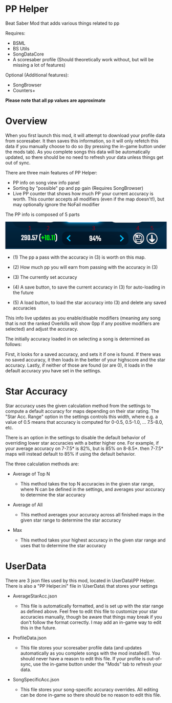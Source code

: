# PP Helper
Beat Saber Mod that adds various things related to pp

Requires:
  * BSML
  * BS Utils
  * SongDataCore
  * A scoresaber profile (Should theoretically work without, but will be missing a lot of features)

Optional (Additional features):
  * SongBrowser
  * Counters+

**Please note that all pp values are approximate**

# Overview
When you first launch this mod, it will attempt to download your profile data from scoresaber. It then saves this information, so it will only refetch this data if you manually choose to do so (by pressing the in-game button under the mods tab). As you complete songs this data will be automatically updated, so there should be no need to refresh your data unless things get out of sync.

There are three main features of PP Helper:
  * PP info on song view info panel
  * Sorting by "possible" pp and pp gain (Requires SongBrowser)
  * Live PP counter that shows how much PP your current accuracy is worth. This counter accepts all modifiers (even if the map doesn't!), but may optionally ignore the NoFail modifier

The PP info is composed of 5 parts

![PP Info](/PP%20Helper/Assets/info.png)

* (1) The pp a pass with the accuracy in (3) is worth on this map.

* (2) How much pp you will earn from passing with the accuracy in (3)

* (3) The currently set accuracy

* (4) A save button, to save the current accuracy in (3) for auto-loading in the future

* (5) A load button, to load the star accuracy into (3) and delete any saved accuracies

This info live updates as you enable/disable modifiers (meaning any song that is not the ranked Overkills will show 0pp if any positive modifiers are selected) and adjust the accuracy.

The initially accuracy loaded in on selecting a song is determined as follows:

First, it looks for a saved accuracy, and sets it if one is found. If there was no saved accuracy, it then loads in the better of your highscore and the star accuracy. Lastly, if neither of those are found (or are 0), it loads in the default accuracy you have set in the settings.

# Star Accuracy

Star accuracy uses the given calculation method from the settings to compute a default accuracy for maps depending on their star rating. The "Star Acc. Range" option in the settings controls this width, where e.g. a value of 0.5 means that accuracy is computed for 0-0.5, 0.5-1.0, ... 7.5-8.0, etc.

There is an option in the settings to disable the default behavior of overriding lower star accuracies with a better higher one. For example, if your average accuracy on 7-7.5* is 82%, but is 85% on 8-8.5*. then 7-7.5* maps will instead default to 85% if using the default behavior.

The three calculation methods are:

* Average of Top N

  * This method takes the top N accuracies in the given star range, where N can be defined in the settings, and averages your accuracy to determine the star accuracy

* Average of All

  * This method averages your accuracy across all finished maps in the given star range to determine the star accuracy

* Max

  * This method takes your highest accuracy in the given star range and uses that to determine the star accuracy

# UserData
There are 3 json files used by this mod, located in UserData\PP Helper. There is also a "PP Helper.ini" file in \UserData\ that stores your settings

* AverageStarAcc.json

  * This file is automatically formatted, and is set up with the star range as defined above. Feel free to edit this file to customize your star accuracies manually, though be aware that things may break if you don't follow the format correctly. I may add an in-game way to edit this in the future.

* ProfileData.json

  * This file stores your scoresaber profile data (and updates automatically as you complete songs with the mod installed!). You should never have a reason to edit this file. If your profile is out-of-sync, use the in-game button under the "Mods" tab to refresh your data.

* SongSpecificAcc.json

  * This file stores your song-specific accuracy overrides. All editing can be done in-game so there should be no reason to edit this file.
